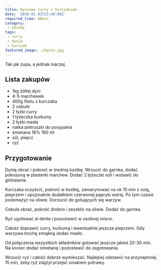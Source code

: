 ```yaml
---
title: Dyniowe curry z kurczakiem
date: '2019-01-03T23:40:00Z'
required_time: 60min
category:
 - obiady
tags:
 - curry
 - dynia
 - kurczak
featured_image: ./dynie.jpg
---
```


Tak jak zupa, a jednak inaczej.

<!-- more -->

## Lista zakupów

- 1kg żółtej dyni
- 4-5 marchewek
- 400g filetu z kurczaka
- 2 cebule
- 2 łyżki curry
- 1 łyżeczka kurkumy
- 2 łyżki masła
- natka pietruszki do posypania
- śmietana 18% 160 ml
- sól, pieprz
- ryż

## Przygotowanie

Dynię obrać i pokroić w średnią kostkę. Wrzucić do garnka, dodać pokrojoną w plasterki marchew. Dodać 2 łyżeczki soli i wstawić do gotowania.

Kurczaka oczyścić, pokroić w kostkę, zamarynować na ok 10 min z solą, pieprzem i opcjonalnie dodatkiem czerwonej papryki ostrej. Po tym czasie podsmażyć na oliwie. Dorzucić do gotujących się warzyw.

Cebule obrać, pokroić drobno i zeszklić na oliwie. Dodać do garnka.

Ryż ugotować al dente i pozostawić w osobnej misce.

Całość doprawić curry, kurkumą i ewentualnie jeszcze pieprzem. Gdy warzywa trochę zmiękną dodać masło.

Od połączenia wszystkich składników gotować jeszcze jakieś 20-30 min.
Na koniec dodać śmietanę i pozostawić do zagotowania.

Wrzucić ryż i całość dobrze wymieszać. Najlepiej odstawić na przynajmniej 15 min, żeby ryż zdążył przejść smakiem potrawy.
